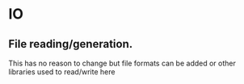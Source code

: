 # IO

## File reading/generation.

This has no reason to change but file formats can be added or other libraries used to read/write here
